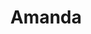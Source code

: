 ---
title: Amanda
date: 
draft: false

# descripcion
description : Aro de plata pasante

materials: Plata 925

color: Plateado

dimensions: 0,8cm diam

code: 01-20-0447

type: "Aros"

categories: []

price: $1.910,00

price_eftvo: $1.625,00

# Images
# first image will be shown in the product page
images:
  # - image: "images/path_to_image"
  # La ubicacion de las imagenes es imagenes/Aros/Aros.Solo Plata/01-20-0447-amanda
  - image: "./images/aros/solo_plata/01-20-0447-redondo-chato_a.JPG"
  - image: "./images/aros/solo_plata/01-20-0447-redondo-chato_b.JPG"
---